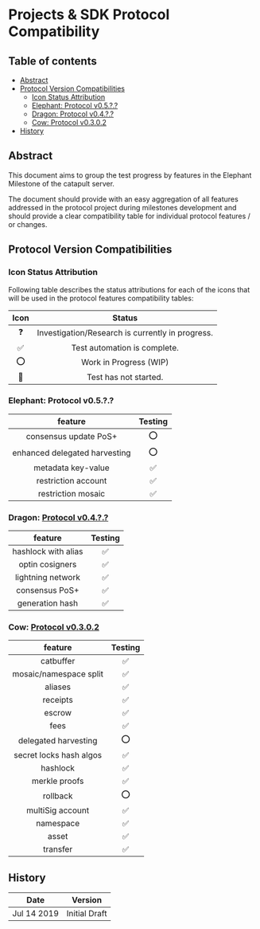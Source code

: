 # Projects & SDK Protocol Compatibility

## Table of contents

- [Abstract](#abstract)
- [Protocol Version Compatibilities](#protocol-version-compatibilities)
  - [Icon Status Attribution](#icon-status-attribution)
  - [Elephant: Protocol v0.5.?.?](#)
  - [Dragon: Protocol v0.4.?.?](#)
  - [Cow: Protocol v0.3.0.2](#cow-protocol-v0302)
- [History](#history)

## Abstract

This document aims to group the test progress by features in the Elephant Milestone of the catapult server.  

The document should provide with an easy aggregation of all features addressed in the protocol project during milestones development and should provide a clear compatibility table for individual protocol features / or changes.

## Protocol Version Compatibilities

### Icon Status Attribution

Following table describes the status attributions for each of the icons that will be used in the protocol features compatibility tables:

| Icon | Status |
| :-: | :-: |
| :question: | Investigation/Research is currently in progress. |
| :white_check_mark: | Test automation is complete. |
| :o: | Work in Progress (WIP) |
| :stop_sign: | Test has not started. |

### Elephant: Protocol v0.5.?.?

| feature | Testing |
| :-: |:-: |
| consensus update PoS+ | :o:  |
| enhanced delegated harvesting | :o: |
| metadata key-value | :white_check_mark: |
| restriction account| :white_check_mark: |
| restriction mosaic | :white_check_mark: |

### Dragon: [Protocol v0.4.?.?](https://github.com/nemtech/catapult-server/milestone/5)

| feature | Testing |
| :-: |:-: |
| hashlock with alias | :white_check_mark: |
| optin cosigners | :white_check_mark: |
| lightning network | :white_check_mark: |
| consensus PoS+ | :white_check_mark:  |
| generation hash | :white_check_mark: |

### Cow: [Protocol v0.3.0.2](https://github.com/nemtech/catapult-server/milestone/3)

| feature | Testing|
| :-: |:-: |
| catbuffer | :white_check_mark:  |
| mosaic/namespace split | :white_check_mark: |
| aliases | :white_check_mark: |
| receipts | :white_check_mark: |
| escrow | :white_check_mark: |
| fees | :white_check_mark: |
| delegated harvesting | :o: |
| secret locks hash algos | :white_check_mark: |
| hashlock | :white_check_mark: |
| merkle proofs | :white_check_mark: |
| rollback | :o: |
| multiSig account | :white_check_mark: |
| namespace | :white_check_mark: |
| asset | :white_check_mark: |
| transfer | :white_check_mark: |


## History

| **Date**      | **Version**   |
| ------------- | ------------- |
| Jul 14 2019   | Initial Draft |
